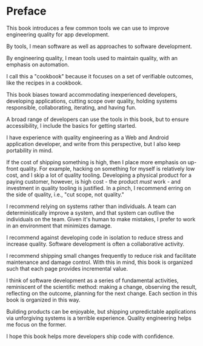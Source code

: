 # Preface

This book introduces a few common tools we can use to improve engineering quality for app development.

By tools, I mean software as well as approaches to software development.

By engineering quality, I mean tools used to maintain quality, with an emphasis on automation.

I call this a "cookbook" because it focuses on a set of verifiable outcomes, like the recipes in a cookbook.

This book biases toward accommodating inexperienced developers, developing applications, cutting scope over quality, holding systems responsible, collaborating, iterating, and having fun.

A broad range of developers can use the tools in this book, but to ensure accessibility, I include the basics for getting started.

I have experience with quality engineering as a Web and Android application developer, and write from this perspective, but I also keep portability in mind.

If the cost of shipping something is high, then I place more emphasis on up-front quality. For example, hacking on something for myself is relatively low cost, and I skip a lot of quality tooling. Developing a physical product for a paying customer, however, is high cost - the product _must_ work - and investment in quality tooling is justified. In a pinch, I recommend erring on the side of quality, i.e., "cut scope, not quality."

I recommend relying on systems rather than individuals. A team can deterministically improve a system, and that system can outlive the individuals on the team. Given it's human to make mistakes, I prefer to work in an environment that minimizes damage.

I recommend against developing code in isolation to reduce stress and increase quality. Software development is often a collaborative activity.

I recommend shipping small changes frequently to reduce risk and facilitate maintenance and damage control. With this in mind, this book is organized such that each page provides incremental value.

I think of software development as a series of fundamental activities, reminiscent of the scientific method: making a change, observing the result, reflecting on the outcome, planning for the next change. Each section in this book is organized in this way.

Building products can be enjoyable, but shipping unpredictable applications via unforgiving systems is a terrible experience. Quality engineering helps me focus on the former.

I hope this book helps more developers ship code with confidence.